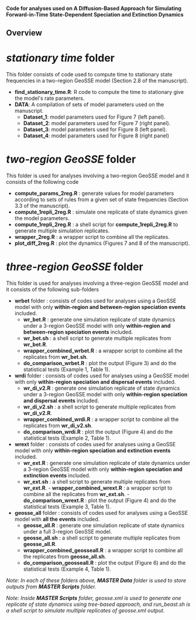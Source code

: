 #### Code for analyses used on **A Diffusion-Based Approach for Simulating Forward-in-Time State-Dependent Speciation and Extinction Dynamics**

## Overview 

# *stationary time*  folder 

This folder consists of code used to compute time to stationary state frequencies in a two-region GeoSSE model (Section 2.8 of the manuscript). 

- **find_stationary_time.R**: R code to compute the time to stationary give the model's rate parameters. 
- **DATA**: A compilation of sets of model parameters used on the manuscript.
   - **Dataset_1**: model parameters used for Figure 7 (left panel).
   - **Dataset_2**: model parameters used for Figure 7 (right panel). 
   - **Dataset_3**: model parameters used for Figure 8 (left panel). 
   - **Dataset_4**: model parameters used for Figure 8 (right panel)
   
# *two-region GeoSSE* folder

This folder is used for analyses involving a two-region GeoSSE model and  it consists of the following code 

- **compute_params_2reg.R**	: generate values for model parameters according to sets of rules from a given set of state frequencies (Section 3.3 of the manuscript). 
- **compute_1repli_2reg.R**	: simulate one replicate of state dynamics given the model parameters. 
- **compute_1repli_2reg.R**	: a shell script for **compute_1repli_2reg.R** to generate multiple simulation replicates. 
- **wrapper_2reg.R**			: a wrapper script to combine all the replicates. 
- **plot_diff_2reg.R**			: plot the dynamics (Figures 7 and 8 of the manuscript). 

# *three-region GeoSSE* folder 

This folder is used for analyses involving a three-region GeoSSE model and it consists of the following sub-folders 

- **wrbet** folder					: consists of codes used for analyses using a GeoSSE model with only **within-region and between-region speciation events** included.
     - **wr_bet.R**					: generate one simulation replicate of state dynamics under a 3-region GeoSSE model with only **within-region and between-region speciation events** included.
     - **wr_bet.sh**					: a shell script to generate multiple replicates from **wr_bet.R**.
     - **wrapper_combined_wrbet.R**		: a wrapper script to combine all the replicates from **wr_bet.sh**.
     - **do_comparison_wrbet.R**		: plot the output (Figure 3) and do the statistical tests (Example 1, Table 1). 
- **wrdi** folder						: consists of codes used for analyses using a GeoSSE model with only **within-region speciation and dispersal events** included.
     - **wr_di_v2.R**					: generate one simulation replicate of state dynamics under a 3-region GeoSSE model with only **within-region speciation and dispersal events** included.
     - **wr_di_v2.sh**					: a shell script to generate multiple replicates from **wr_di_v2.R**.
     - **wrapper_combined_wrdi.R**		: a wrapper script to combine all the replicates from **wr_di_v2.sh**.
     - **do_comparison_wrdi.R**			: plot the output (Figure 4) and do the statistical tests (Example 2, Table 1). 
- **wrext** folder					: consists of codes used for analyses using a GeoSSE model with only **within-region speciation and extinction events** included.
     - **wr_ext.R**					: generate one simulation replicate of state dynamics under a 3-region GeoSSE model with only **within-region speciation and extinction events** included.
     - **wr_ext.sh**					: a shell script to generate multiple replicates from **wr_ext.R**.
      - **wrapper_combined_wrext.R**		: a wrapper script to combine all the replicates from **wr_ext.sh**.
      - **do_comparison_wrext.R**		: plot the output (Figure 4) and do the statistical tests (Example 3, Table 1). 
 - **geosse_all**	 folder			: consists of codes used for analyses using a GeoSSE model with **all the events** included.
     - **geosse_all.R**	 				: generate one simulation replicate of state dynamics under a full 3-region GeoSSE model. 
     - **geosse_all.sh**				: a shell script to generate multiple replicates from **geosse_all.R**.
     - **wrapper_combined_geosseall.R**	: a wrapper script to combine all the replicates from **geosse_all.sh**.
     - **do_comparison_geosseall.R**		: plot the output (Figure 6) and do the statistical tests (Example 4, Table 1). 

      
*Note: In each of these folders above, **MASTER Data** folder is used to store outputs from **MASTER Scripts** folder.* 

*Note: Inside **MASTER Scripts** folder, geosse.xml is used to generate one replicate of state dynamics using tree-based approach, and run_beast.sh is a shell script to simulate multiple replicates of geosse.xml output.*
 

